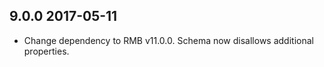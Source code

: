 ## 9.0.0 2017-05-11
 * Change dependency to RMB v11.0.0. Schema now disallows additional properties.

